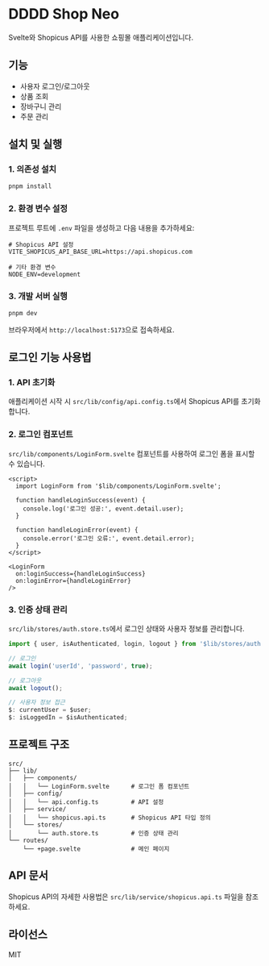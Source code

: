 # DDDD Shop Neo

Svelte와 Shopicus API를 사용한 쇼핑몰 애플리케이션입니다.

## 기능

- 사용자 로그인/로그아웃
- 상품 조회
- 장바구니 관리
- 주문 관리

## 설치 및 실행

### 1. 의존성 설치

```bash
pnpm install
```

### 2. 환경 변수 설정

프로젝트 루트에 `.env` 파일을 생성하고 다음 내용을 추가하세요:

```env
# Shopicus API 설정
VITE_SHOPICUS_API_BASE_URL=https://api.shopicus.com

# 기타 환경 변수
NODE_ENV=development
```

### 3. 개발 서버 실행

```bash
pnpm dev
```

브라우저에서 `http://localhost:5173`으로 접속하세요.

## 로그인 기능 사용법

### 1. API 초기화

애플리케이션 시작 시 `src/lib/config/api.config.ts`에서 Shopicus API를 초기화합니다.

### 2. 로그인 컴포넌트

`src/lib/components/LoginForm.svelte` 컴포넌트를 사용하여 로그인 폼을 표시할 수 있습니다.

```svelte
<script>
  import LoginForm from '$lib/components/LoginForm.svelte';
  
  function handleLoginSuccess(event) {
    console.log('로그인 성공:', event.detail.user);
  }
  
  function handleLoginError(event) {
    console.error('로그인 오류:', event.detail.error);
  }
</script>

<LoginForm 
  on:loginSuccess={handleLoginSuccess}
  on:loginError={handleLoginError}
/>
```

### 3. 인증 상태 관리

`src/lib/stores/auth.store.ts`에서 로그인 상태와 사용자 정보를 관리합니다.

```typescript
import { user, isAuthenticated, login, logout } from '$lib/stores/auth.store';

// 로그인
await login('userId', 'password', true);

// 로그아웃
await logout();

// 사용자 정보 접근
$: currentUser = $user;
$: isLoggedIn = $isAuthenticated;
```

## 프로젝트 구조

```
src/
├── lib/
│   ├── components/
│   │   └── LoginForm.svelte      # 로그인 폼 컴포넌트
│   ├── config/
│   │   └── api.config.ts         # API 설정
│   ├── service/
│   │   └── shopicus.api.ts       # Shopicus API 타입 정의
│   └── stores/
│       └── auth.store.ts         # 인증 상태 관리
└── routes/
    └── +page.svelte              # 메인 페이지
```

## API 문서

Shopicus API의 자세한 사용법은 `src/lib/service/shopicus.api.ts` 파일을 참조하세요.

## 라이선스

MIT
